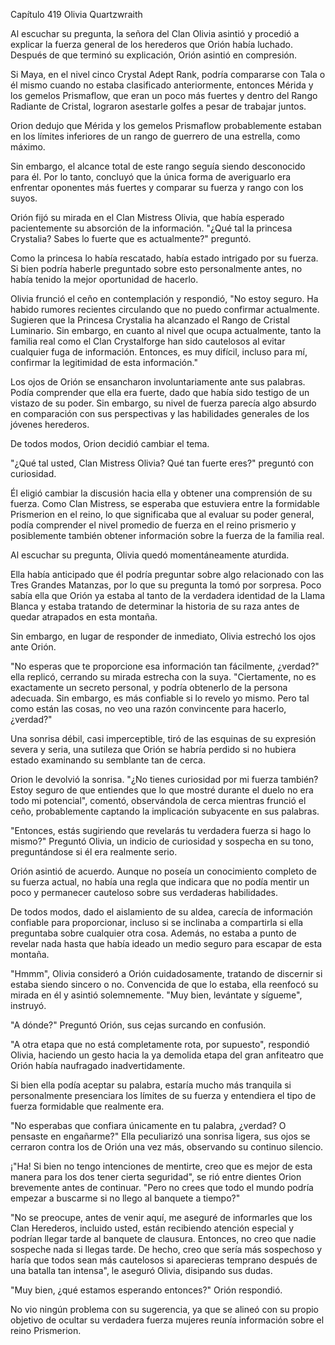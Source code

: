
Capítulo 419 Olivia Quartzwraith

Al escuchar su pregunta, la señora del Clan Olivia asintió y procedió a explicar la fuerza general de los herederos que Orión había luchado. Después de que terminó su explicación, Orión asintió en compresión.

Si Maya, en el nivel cinco Crystal Adept Rank, podría compararse con Tala o él mismo cuando no estaba clasificado anteriormente, entonces Mérida y los gemelos Prismaflow, que eran un poco más fuertes y dentro del Rango Radiante de Cristal, lograron asestarle golfes a pesar de trabajar juntos.

Orion dedujo que Mérida y los gemelos Prismaflow probablemente estaban en los límites inferiores de un rango de guerrero de una estrella, como máximo.

Sin embargo, el alcance total de este rango seguía siendo desconocido para él. Por lo tanto, concluyó que la única forma de averiguarlo era enfrentar oponentes más fuertes y comparar su fuerza y rango con los suyos.

Orión fijó su mirada en el Clan Mistress Olivia, que había esperado pacientemente su absorción de la información. "¿Qué tal la princesa Crystalia? Sabes lo fuerte que es actualmente?" preguntó.

Como la princesa lo había rescatado, había estado intrigado por su fuerza. Si bien podría haberle preguntado sobre esto personalmente antes, no había tenido la mejor oportunidad de hacerlo.

Olivia frunció el ceño en contemplación y respondió, "No estoy seguro. Ha habido rumores recientes circulando que no puedo confirmar actualmente. Sugieren que la Princesa Crystalia ha alcanzado el Rango de Cristal Luminario. Sin embargo, en cuanto al nivel que ocupa actualmente, tanto la familia real como el Clan Crystalforge han sido cautelosos al evitar cualquier fuga de información. Entonces, es muy difícil, incluso para mí, confirmar la legitimidad de esta información."

Los ojos de Orión se ensancharon involuntariamente ante sus palabras. Podía comprender que ella era fuerte, dado que había sido testigo de un vistazo de su poder. Sin embargo, su nivel de fuerza parecía algo absurdo en comparación con sus perspectivas y las habilidades generales de los jóvenes herederos.

De todos modos, Orion decidió cambiar el tema.

"¿Qué tal usted, Clan Mistress Olivia? Qué tan fuerte eres?" preguntó con curiosidad.

Él eligió cambiar la discusión hacia ella y obtener una comprensión de su fuerza. Como Clan Mistress, se esperaba que estuviera entre la formidable Prismerion en el reino, lo que significaba que al evaluar su poder general, podía comprender el nivel promedio de fuerza en el reino prismerio y posiblemente también obtener información sobre la fuerza de la familia real.

Al escuchar su pregunta, Olivia quedó momentáneamente aturdida.

Ella había anticipado que él podría preguntar sobre algo relacionado con las Tres Grandes Matanzas, por lo que su pregunta la tomó por sorpresa. Poco sabía ella que Orión ya estaba al tanto de la verdadera identidad de la Llama Blanca y estaba tratando de determinar la historia de su raza antes de quedar atrapados en esta montaña.

Sin embargo, en lugar de responder de inmediato, Olivia estrechó los ojos ante Orión.

"No esperas que te proporcione esa información tan fácilmente, ¿verdad?" ella replicó, cerrando su mirada estrecha con la suya. "Ciertamente, no es exactamente un secreto personal, y podría obtenerlo de la persona adecuada. Sin embargo, es más confiable si lo revelo yo mismo. Pero tal como están las cosas, no veo una razón convincente para hacerlo, ¿verdad?"

Una sonrisa débil, casi imperceptible, tiró de las esquinas de su expresión severa y seria, una sutileza que Orión se habría perdido si no hubiera estado examinando su semblante tan de cerca.

Orion le devolvió la sonrisa. "¿No tienes curiosidad por mi fuerza también? Estoy seguro de que entiendes que lo que mostré durante el duelo no era todo mi potencial", comentó, observándola de cerca mientras frunció el ceño, probablemente captando la implicación subyacente en sus palabras.

"Entonces, estás sugiriendo que revelarás tu verdadera fuerza si hago lo mismo?" Preguntó Olivia, un indicio de curiosidad y sospecha en su tono, preguntándose si él era realmente serio.

Orión asintió de acuerdo. Aunque no poseía un conocimiento completo de su fuerza actual, no había una regla que indicara que no podía mentir un poco y permanecer cauteloso sobre sus verdaderas habilidades.

De todos modos, dado el aislamiento de su aldea, carecía de información confiable para proporcionar, incluso si se inclinaba a compartirla si ella preguntaba sobre cualquier otra cosa. Además, no estaba a punto de revelar nada hasta que había ideado un medio seguro para escapar de esta montaña.

"Hmmm", Olivia consideró a Orión cuidadosamente, tratando de discernir si estaba siendo sincero o no. Convencida de que lo estaba, ella reenfocó su mirada en él y asintió solemnemente. "Muy bien, levántate y sígueme", instruyó.

"A dónde?" Preguntó Orión, sus cejas surcando en confusión.

"A otra etapa que no está completamente rota, por supuesto", respondió Olivia, haciendo un gesto hacia la ya demolida etapa del gran anfiteatro que Orión había naufragado inadvertidamente.

Si bien ella podía aceptar su palabra, estaría mucho más tranquila si personalmente presenciara los límites de su fuerza y entendiera el tipo de fuerza formidable que realmente era.

"No esperabas que confiara únicamente en tu palabra, ¿verdad? O pensaste en engañarme?" Ella peculiarizó una sonrisa ligera, sus ojos se cerraron contra los de Orión una vez más, observando su continuo silencio.

¡"Ha! Si bien no tengo intenciones de mentirte, creo que es mejor de esta manera para los dos tener cierta seguridad", se rió entre dientes Orion brevemente antes de continuar. "Pero no crees que todo el mundo podría empezar a buscarme si no llego al banquete a tiempo?"

"No se preocupe, antes de venir aquí, me aseguré de informarles que los Clan Herederos, incluido usted, están recibiendo atención especial y podrían llegar tarde al banquete de clausura. Entonces, no creo que nadie sospeche nada si llegas tarde. De hecho, creo que sería más sospechoso y haría que todos sean más cautelosos si aparecieras temprano después de una batalla tan intensa", le aseguró Olivia, disipando sus dudas.

"Muy bien, ¿qué estamos esperando entonces?" Orión respondió.

No vio ningún problema con su sugerencia, ya que se alineó con su propio objetivo de ocultar su verdadera fuerza mujeres reunía información sobre el reino Prismerion.
